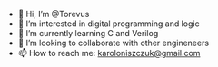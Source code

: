- 👋 Hi, I’m @Torevus
- 👀 I’m interested in digital programming and logic
- 🌱 I’m currently learning C and Verilog
- 💞️ I’m looking to collaborate with other engineneers
- 📫 How to reach me: karoloniszczuk@gmail.com

<!---
Torevus/Torevus is a ✨ special ✨ repository because its `README.md` (this file) appears on your GitHub profile.
You can click the Preview link to take a look at your changes.
--->
